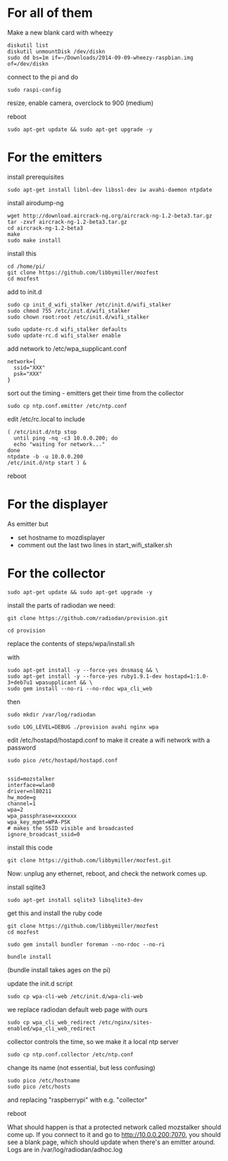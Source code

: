 # For all of them

Make a new blank card with wheezy

    diskutil list
    diskutil unmountDisk /dev/diskn
    sudo dd bs=1m if=~/Downloads/2014-09-09-wheezy-raspbian.img of=/dev/diskn
    
connect to the pi and do

    sudo raspi-config

resize, enable camera, overclock to 900 (medium)

reboot

    sudo apt-get update && sudo apt-get upgrade -y

# For the emitters

install prerequisites

    sudo apt-get install libnl-dev libssl-dev iw avahi-daemon ntpdate

install airodump-ng

    wget http://download.aircrack-ng.org/aircrack-ng-1.2-beta3.tar.gz
    tar -zxvf aircrack-ng-1.2-beta3.tar.gz
    cd aircrack-ng-1.2-beta3
    make
    sudo make install

install this

    cd /home/pi/
    git clone https://github.com/libbymiller/mozfest
    cd mozfest

add to init.d

    sudo cp init_d_wifi_stalker /etc/init.d/wifi_stalker
    sudo chmod 755 /etc/init.d/wifi_stalker
    sudo chown root:root /etc/init.d/wifi_stalker

    sudo update-rc.d wifi_stalker defaults
    sudo update-rc.d wifi_stalker enable

add network to /etc/wpa_supplicant.conf

    network={
      ssid="XXX"
      psk="XXX"
    }

sort out the timing - emitters get their time from the collector

    sudo cp ntp.conf.emitter /etc/ntp.conf

edit /etc/rc.local to include

    ( /etc/init.d/ntp stop
      until ping -nq -c3 10.0.0.200; do
      echo "waiting for network..."
    done
    ntpdate -b -u 10.0.0.200 
    /etc/init.d/ntp start ) &

reboot

# For the displayer

As emitter but

* set hostname to mozdisplayer
* comment out the last two lines in start_wifi_stalker.sh

# For the collector 

    sudo apt-get update && sudo apt-get upgrade -y

install the parts of radiodan we need:

    git clone https://github.com/radiodan/provision.git

    cd provision

replace the contents of steps/wpa/install.sh

with

    sudo apt-get install -y --force-yes dnsmasq && \
    sudo apt-get install -y --force-yes ruby1.9.1-dev hostapd=1:1.0-3+deb7u1 wpasupplicant && \
    sudo gem install --no-ri --no-rdoc wpa_cli_web

then

    sudo mkdir /var/log/radiodan

    sudo LOG_LEVEL=DEBUG ./provision avahi nginx wpa

edit /etc/hostapd/hostapd.conf to make it create a wifi network with a password

    sudo pico /etc/hostapd/hostapd.conf


    ssid=mozstalker
    interface=wlan0
    driver=nl80211
    hw_mode=g
    channel=1
    wpa=2
    wpa_passphrase=xxxxxxx
    wpa_key_mgmt=WPA-PSK
    # makes the SSID visible and broadcasted
    ignore_broadcast_ssid=0

install this code

    git clone https://github.com/libbymiller/mozfest.git


Now: unplug any ethernet, reboot, and check the network comes up.

install sqlite3

    sudo apt-get install sqlite3 libsqlite3-dev

get this and install the ruby code

    git clone https://github.com/libbymiller/mozfest
    cd mozfest

    sudo gem install bundler foreman --no-rdoc --no-ri

    bundle install

(bundle install takes ages on the pi)

update the init.d script

    sudo cp wpa-cli-web /etc/init.d/wpa-cli-web 

we replace radiodan default web page with ours

    sudo cp wpa_cli_web_redirect /etc/nginx/sites-enabled/wpa_cli_web_redirect

collector controls the time, so we make it a local ntp server

    sudo cp ntp.conf.collector /etc/ntp.conf

change its name (not essential, but less confusing)

    sudo pico /etc/hostname
    sudo pico /etc/hosts

and replacing "raspberrypi" with e.g. "collector"

reboot

What should happen is that a protected network called mozstalker should come up. If you connect to it and go to http://10.0.0.200:7070, you should see a blank page, which should update when there's an emitter around. Logs are in /var/log/radiodan/adhoc.log
